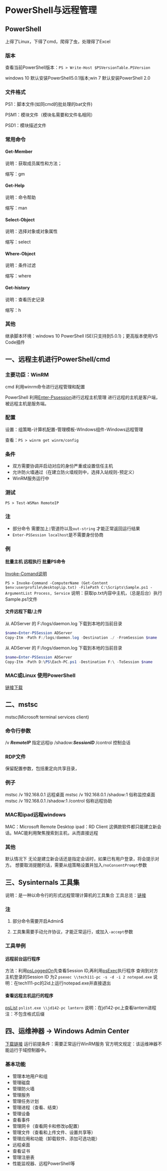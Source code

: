 # PowerShell与远程管理

## PowerShell

上得了Linux，下得了cmd，爬得了虫，处理得了Excel

### 版本

查看当前PowerShell版本：`PS > Write-Host $PSVersionTable.PSVersion`

windows 10 默认安装PowerShell5.0.1版本;win 7 默认安装PowerShell 2.0

### 文件格式

PS1：脚本文件(如同cmd的批处理的bat文件)

PSM1：模块文件（模块名需要和文件名相同）

PSD1：模块描述文件

### 常用命令

#### Get-Member

说明：获取成员属性和方法；

缩写：gm

#### Get-Help

说明：命令帮助

缩写：man

#### Select-Object

说明：选择对象或对象属性

缩写：select

#### Where-Object

说明：条件过滤

缩写：where

#### Get-history

说明：查看历史记录

缩写：h

### 其他

继承脚本环境：windows 10 PowerShell ISE(只支持到5.0.1)；更高版本使用VS Code插件



## 一、远程主机进行PowerShell/cmd

### 主要功臣：WinRM

cmd 利用winrm命令进行远程管理和配置

PowerShell 利用[Enter-Pssession](https://docs.microsoft.com/zh-tw/powershell/module/microsoft.powershell.core/enter-pssession?view=powershell-7)进行远程主机管理
进行远程的主机是客户端，被远程主机是服务端。

### 配置

设置：组策略-计算机配置-管理模板-WIndows组件-Windows远程管理

查看：`PS > winrm get winrm/config`

### 条件

* 双方需要协调并启动对应的身份严重或设置信任主机
* 允许防火墙通过（在建立防火墙规则中，选择入站规则-预定义）
* WinRM服务运行中

### 测试

`PS > Test-WSMan RemoteIP`

### 注

* 部分命令 需要加上`|`管道符以及`out-string` 才能正常返回运行结果
* `Enter-PSSession localhost`是不需要身份协商

### 例

#### 批量主机 远程执行 批量PS命令

[Invoke-Comand说明](https://docs.microsoft.com/en-us/powershell/module/microsoft.powershell.core/invoke-command?view=powershell-6)

`PS > Invoke-Command -ComputerName (Get-Content $env:userprofile\desktop\ip.txt) -FilePath C:\Scripts\Sample.ps1 -ArgumentList Process, Service`
说明：获取ip.txt内容中主机，（总是后台）执行Sample.ps1文件

#### 文件远程下载/上传

从 ADServer 的 F:/logs/daemon.log 下载到本地的当前目录

```powershell
$name=Enter-PSSession ADServer
Copy-Itm -Path F:/logs/daemon.log -Destination ./ -FromSession $name
```





从 ADServer 的 F:/logs/daemon.log 下载到本地的当前目录

```powershell
$name=Enter-PSSession ADServer
Copy-Itm -Path D:\PS\Each-PC.ps1 -Destination F:\ -ToSession $name
```



### MAC或Linux 使用PowerShell

[链接下载](https://github.com/PowerShell/PowerShell)



## 二、mstsc

mstsc(Microsoft terminal services client)

### 命令行参数

/v ***RemoteIP*** 指定远程ip
/shadow:***SessionID***
/control 控制会话

### RDP文件

保留配置参数，包括重定向共享目录，

### 例子

mstsc /v 192.168.0.1 远程桌面
mstsc /v 192.168.0.1 /shadow:1 俗称监控桌面
mstsc /v 192.168.0.1 /shadow:1 /control 俗称远程协助

### MAC和ipad远程windows

MAC：Microsoft Remote Desktop
ipad：RD Client
这俩款软件都只能建立新会话。MAC能利用聚焦搜索到主机，从而直接远程

### 其他

默认情况下
无论是建立新会话还是指定会话时，如果已有用户登录，将会提示对方。
想要取消提醒的话，需要从组策略设置并加入`/noConsentPrompt`参数

## 三、Sysinternals 工具集

说明：是一种以命令行的形式远程管理计算机的工具集合
工具总览：[链接](https://docs.microsoft.com/en-us/sysinternals/downloads/)

### 注

1. 部分命令需要开启Admin$

2. 工具集需要手动允许协议，才能正常运行，或加入`-accept`参数

### 工具举例

#### 远程前台运行程序

方法：利用[psLoggedOn](https://docs.microsoft.com/en-us/sysinternals/downloads/psloggedon)先查看Session ID,再利用[psExec](https://docs.microsoft.com/en-us/sysinternals/downloads/psexec)执行程序
查询到对方主机登录的Session ID 为2
`psexec \\tech111-pc -s -d -i 2 notepad.exe`
说明：在tech111-pc的2id上运行notepad.exe并直接退出

#### 查看远程主机运行的程序

[psList](https://docs.microsoft.com/en-us/sysinternals/downloads/pslist)
`pslist.exe \\jd142-pc lantern`
说明：在jd142-pc上查看lantern进程
注：不包含格式后缀

## 四、运维神器 -> Windows Admin Center

[下载链接](https://www.microsoft.com/zh-CN/evalcenter/evaluate-windows-admin-center)
运行前提条件：需要正常运行WinRM服务
官方明文规定：该运维神器不能运行于域控制器中。

### 基本功能

* 管理本地用户和组
* 管理磁盘
* 管理防火墙
* 管理服务
* 管理任务计划
* 管理进程（查看、结束）
* 管理设备
* 查看事件
* 管理网卡（查看网卡和修改ip配置）
* 管理文件（查看和上传文件、设置共享等）
* 管理应用和功能（卸载软件、添加可选功能）
* 远程桌面
* 查看证书
* 管理注册表
* 性能监视器、远程PowerShell等

